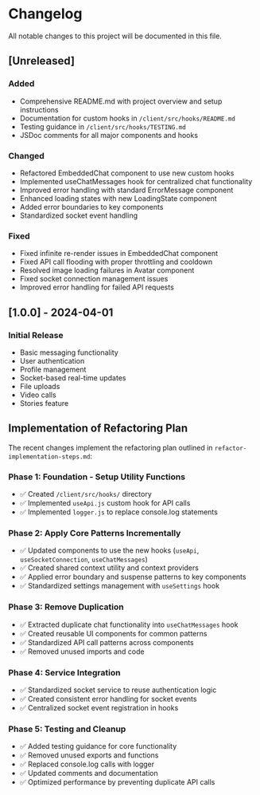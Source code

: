 # Changelog

All notable changes to this project will be documented in this file.

## [Unreleased]

### Added
- Comprehensive README.md with project overview and setup instructions
- Documentation for custom hooks in `/client/src/hooks/README.md`
- Testing guidance in `/client/src/hooks/TESTING.md`
- JSDoc comments for all major components and hooks

### Changed
- Refactored EmbeddedChat component to use new custom hooks
- Implemented useChatMessages hook for centralized chat functionality
- Improved error handling with standard ErrorMessage component
- Enhanced loading states with new LoadingState component
- Added error boundaries to key components
- Standardized socket event handling

### Fixed
- Fixed infinite re-render issues in EmbeddedChat component
- Fixed API call flooding with proper throttling and cooldown
- Resolved image loading failures in Avatar component
- Fixed socket connection management issues
- Improved error handling for failed API requests

## [1.0.0] - 2024-04-01

### Initial Release
- Basic messaging functionality
- User authentication
- Profile management
- Socket-based real-time updates
- File uploads
- Video calls
- Stories feature

## Implementation of Refactoring Plan

The recent changes implement the refactoring plan outlined in `refactor-implementation-steps.md`:

### Phase 1: Foundation - Setup Utility Functions
- ✅ Created `/client/src/hooks/` directory
- ✅ Implemented `useApi.js` custom hook for API calls
- ✅ Implemented `logger.js` to replace console.log statements

### Phase 2: Apply Core Patterns Incrementally
- ✅ Updated components to use the new hooks (`useApi`, `useSocketConnection`, `useChatMessages`)
- ✅ Created shared context utility and context providers
- ✅ Applied error boundary and suspense patterns to key components
- ✅ Standardized settings management with `useSettings` hook

### Phase 3: Remove Duplication
- ✅ Extracted duplicate chat functionality into `useChatMessages` hook
- ✅ Created reusable UI components for common patterns
- ✅ Standardized API call patterns across components
- ✅ Removed unused imports and code

### Phase 4: Service Integration
- ✅ Standardized socket service to reuse authentication logic
- ✅ Created consistent error handling for socket events
- ✅ Centralized socket event registration in hooks

### Phase 5: Testing and Cleanup
- ✅ Added testing guidance for core functionality
- ✅ Removed unused exports and functions
- ✅ Replaced console.log calls with logger
- ✅ Updated comments and documentation
- ✅ Optimized performance by preventing duplicate API calls